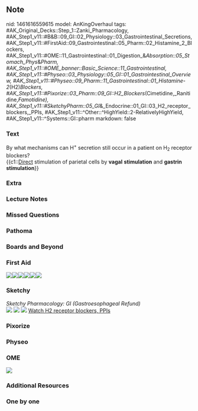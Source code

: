 ## Note
nid: 1461616559615
model: AnKingOverhaul
tags: #AK_Original_Decks::Step_1::Zanki_Pharmacology, #AK_Step1_v11::#B&B::09_GI::02_Physiology::03_Gastrointestinal_Secretions, #AK_Step1_v11::#FirstAid::09_Gastrointestinal::05_Pharm::02_Histamine_2_Blockers, #AK_Step1_v11::#OME::11_Gastrointestinal::01_Digestion_&_Absorption::05_Stomach_Phys_&_Pharm, #AK_Step1_v11::#OME_banner::Basic_Science::11_Gastrointestinal, #AK_Step1_v11::#Physeo::03_Physiology::05_GI::01_Gastrointestinal_Overview, #AK_Step1_v11::#Physeo::09_Pharm::11_Gastrointestinal::01_Histamine-2_(H2)_Blockers, #AK_Step1_v11::#Pixorize::03_Pharm::09_GI::H2_Blockers_(Cimetidine,_Ranitidine,_Famotidine), #AK_Step1_v11::#SketchyPharm::05_GI_&_Endocrine::01_GI::03_H2_receptor_blockers,_PPIs, #AK_Step1_v11::^Other::^HighYield::2-RelativelyHighYield, #AK_Step1_v11::^Systems::GI::pharm
markdown: false

### Text
<div>
  By what mechanisms can H<sup>+</sup> secretion still occur in a
  patient on H<sub>2</sub> receptor blockers?
</div>
<div>
  {{c1::<u>Direct</u> stimulation of parietal cells by <b>vagal</b>
  <b>stimulation</b> and <b>gastrin stimulation</b>}}
</div>

### Extra


### Lecture Notes


### Missed Questions


### Pathoma


### Boards and Beyond


### First Aid
<img src="paste-645263001649155.jpg"><img src=
"paste-647152787259395.jpg"><img src=
"paste-649046867836931.jpg"><img src=
"paste-793520977739779.jpg"><img src=
"paste-651314610569219.jpg"><img src=
"paste-89253715378179%20(1).jpg">

### Sketchy
<div>
  <i>Sketchy Pharmacology: GI (Gastroesophageal Refund)</i>
</div><img src=
"Screen%20Shot%202019-09-17%20at%209.09.17%20AM.png"> <img src=
"Screen%20Shot%202019-09-17%20at%209.09.29%20AM.png"> <img src=
"Screen%20Shot%202019-09-17%20at%209.09.38%20AM.png"> <a href=
"https://dashboard.sketchy.com/study/medical/courses/medical-pharmacology/units/medical-pharmacology-gi-endocrine/videos/medical-pharmacology-gi-and-endocrine-gi-h2-receptor-blockers-ppis?utm_source=anki&utm_medium=partnership&utm_campaign=february_update&utm_content=medical">
Watch H2 receptor blockers, PPIs</a>

### Pixorize


### Physeo


### OME
<div class="ome-widget">
  <a href=
  "https://onlinemeded.org/spa/gastrointestinal?ref=anki"><img src=
  "_OME_AnkiFlashcards_Topic_3.png"></a>
</div>

### Additional Resources


### One by one

